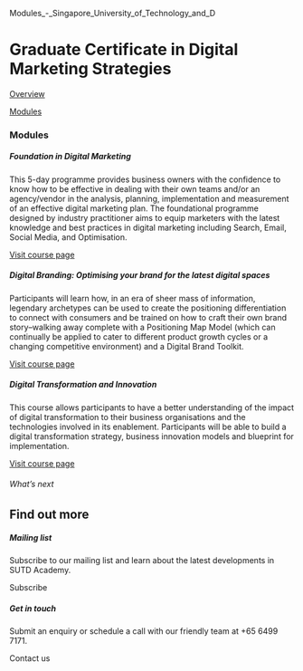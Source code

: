Modules_-_Singapore_University_of_Technology_and_D



Graduate Certificate in Digital Marketing Strategies
====================================================

[Overview](/course/digital-marketing-strategies/#tabs)

[Modules](/course/digital-marketing-strategies/modules/#tabs)

### Modules

##### **Foundation in Digital Marketing**

This 5-day programme provides business owners with the confidence to know how to be effective in dealing with their own teams and/or an agency/vendor in the analysis, planning, implementation and measurement of an effective digital marketing plan. The foundational programme designed by industry practitioner aims to equip marketers with the latest knowledge and best practices in digital marketing including Search, Email, Social Media, and Optimisation.

[Visit course page](/course/foundation-in-digital-marketing/)

##### **Digital Branding: Optimising your brand for the latest digital spaces**

Participants will learn how, in an era of sheer mass of information, legendary archetypes can be used to create the positioning differentiation to connect with consumers and be trained on how to craft their own brand story–walking away complete with a Positioning Map Model (which can continually be applied to cater to different product growth cycles or a changing competitive environment) and a Digital Brand Toolkit.

[Visit course page](/course/digital-branding-optimising-your-brand-for-the-latest-digital-spaces/)

##### **Digital Transformation and Innovation**

This course allows participants to have a better understanding of the impact of digital transformation to their business organisations and the technologies involved in its enablement. Participants will be able to build a digital transformation strategy, business innovation models and blueprint for implementation.

[Visit course page](/course/digital-transformation-and-innovation/)

###### What’s next

Find out more
-------------

##### Mailing list

Subscribe to our mailing list and learn about the latest developments in SUTD Academy.

Subscribe

##### Get in touch

Submit an enquiry or schedule a call with our friendly team at +65 6499 7171.

Contact us

